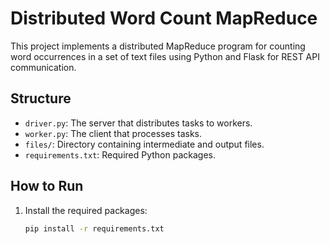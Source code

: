 # Distributed Word Count MapReduce

This project implements a distributed MapReduce program for counting word occurrences in a set of text files using Python and Flask for REST API communication.

## Structure

- `driver.py`: The server that distributes tasks to workers.
- `worker.py`: The client that processes tasks.
- `files/`: Directory containing intermediate and output files.
- `requirements.txt`: Required Python packages.

## How to Run

1. Install the required packages:
   ```bash
   pip install -r requirements.txt
